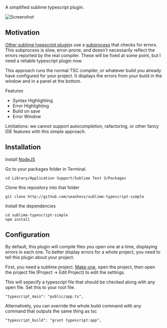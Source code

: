 A simplified sublime typescript plugin. 

![Screenshot](http://i.imgur.com/PHG6v39.png)

Motivation
----------

[Other sublime typescript plugin][t3s]s use a [subprocess][tss] that checks for errors. This subprocess is slow, error-prone, and doesn't necessarily reflect the errors reported by the real compiler. These will be fixed at some point, but I need a reliable typescript plugin now. 

This approach runs the normal TSC compiler, or whatever build you already have configured for your project. It displays the errors from your build in the window and in a panel at the bottom. 

Features

- Syntax Highlighting
- Error Highlighting
- Build on save
- Error Window

Limitations: we cannot support autocompletion, rafactoring, or other fancy IDE features with this simple approach. 

Installation
------------

Install [NodeJS](http://nodejs.org)

Go to your packages folder in Terminal. 

    cd Library/Application Support/Sublime Text 3/Packages

Clone this repository into that folder

    git clone http://github.com/seanhess/sublime-typescript-simple

Install the dependencies

    cd sublime-typescript-simple
    npm install

Configuration
-------------

By default, this plugin will compile files you open one at a time, displaying errors in each one. To better display errors for a whole project, you need to tell this plugin about your project. 

First, you need a sublime project. [Make one](http://www.sublimetext.com/forum/viewtopic.php?f=3&t=8694), open the project, then open the project file (Project -> Edit Project) to edit the settings.

This will sepecify a typescript file that should be checked along with any open file. Set this to your root file. 

    "typescript_main": "public/app.ts",

Alternatively, you can override the whole build command with any command that outputs the same thing as tsc

    "typescript_build": "grunt typescript:app",


[t3s]: https://github.com/Railk/T3S
[tss]: https://github.com/clausreinke/typescript-tools
[simple]: github.com/seanhess/sublime-typescript-simple